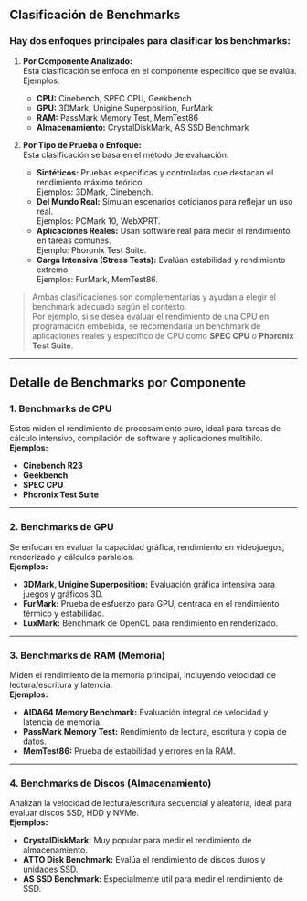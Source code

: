 ## Clasificación de Benchmarks

### Hay dos enfoques principales para clasificar los benchmarks:

1. **Por Componente Analizado:**  
   Esta clasificación se enfoca en el componente específico que se evalúa. Ejemplos:  
   - **CPU:** Cinebench, SPEC CPU, Geekbench  
   - **GPU:** 3DMark, Unigine Superposition, FurMark  
   - **RAM:** PassMark Memory Test, MemTest86  
   - **Almacenamiento:** CrystalDiskMark, AS SSD Benchmark  

2. **Por Tipo de Prueba o Enfoque:**  
   Esta clasificación se basa en el método de evaluación:  
   - **Sintéticos:** Pruebas específicas y controladas que destacan el rendimiento máximo teórico.  
     Ejemplos: 3DMark, Cinebench.  
   - **Del Mundo Real:** Simulan escenarios cotidianos para reflejar un uso real.  
     Ejemplos: PCMark 10, WebXPRT.  
   - **Aplicaciones Reales:** Usan software real para medir el rendimiento en tareas comunes.  
     Ejemplo: Phoronix Test Suite.  
   - **Carga Intensiva (Stress Tests):** Evalúan estabilidad y rendimiento extremo.  
     Ejemplos: FurMark, MemTest86.  

> Ambas clasificaciones son complementarias y ayudan a elegir el benchmark adecuado según el contexto.  
> Por ejemplo, si se desea evaluar el rendimiento de una CPU en programación embebida, se recomendaría un benchmark de aplicaciones reales y específico de CPU como **SPEC CPU** o **Phoronix Test Suite**.

---

## Detalle de Benchmarks por Componente

### 1. **Benchmarks de CPU**
Estos miden el rendimiento de procesamiento puro, ideal para tareas de cálculo intensivo, compilación de software y aplicaciones multihilo.  
**Ejemplos:**  
- **Cinebench R23**  
- **Geekbench**  
- **SPEC CPU**  
- **Phoronix Test Suite**  

---

### 2. **Benchmarks de GPU**
Se enfocan en evaluar la capacidad gráfica, rendimiento en videojuegos, renderizado y cálculos paralelos.  
**Ejemplos:**  
- **3DMark, Unigine Superposition:** Evaluación gráfica intensiva para juegos y gráficos 3D.  
- **FurMark:** Prueba de esfuerzo para GPU, centrada en el rendimiento térmico y estabilidad.  
- **LuxMark:** Benchmark de OpenCL para rendimiento en renderizado.  

---

### 3. **Benchmarks de RAM (Memoria)**
Miden el rendimiento de la memoria principal, incluyendo velocidad de lectura/escritura y latencia.  
**Ejemplos:**  
- **AIDA64 Memory Benchmark:** Evaluación integral de velocidad y latencia de memoria.  
- **PassMark Memory Test:** Rendimiento de lectura, escritura y copia de datos.  
- **MemTest86:** Prueba de estabilidad y errores en la RAM.  

---

### 4. **Benchmarks de Discos (Almacenamiento)**
Analizan la velocidad de lectura/escritura secuencial y aleatoria, ideal para evaluar discos SSD, HDD y NVMe.  
**Ejemplos:**  
- **CrystalDiskMark:** Muy popular para medir el rendimiento de almacenamiento.  
- **ATTO Disk Benchmark:** Evalúa el rendimiento de discos duros y unidades SSD.  
- **AS SSD Benchmark:** Especialmente útil para medir el rendimiento de SSD.  
